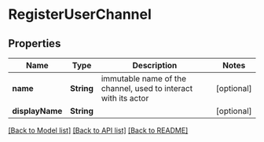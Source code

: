 # RegisterUserChannel

## Properties
Name | Type | Description | Notes
------------ | ------------- | ------------- | -------------
**name** | **String** | immutable name of the channel, used to interact with its actor | [optional] 
**displayName** | **String** |  | [optional] 

[[Back to Model list]](../README.md#documentation-for-models) [[Back to API list]](../README.md#documentation-for-api-endpoints) [[Back to README]](../README.md)


